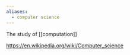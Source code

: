 ```yaml
---
aliases:
  - computer science
---
```

The study of [[computation]]

https://en.wikipedia.org/wiki/Computer_science